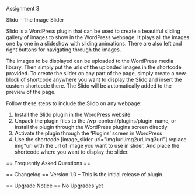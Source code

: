 Assignment 3

Slido - The Image Slider

Slido is a WordPress plugin that can be used to create a beautiful sliding gallery of images to show in the WordPress webpage. It plays all the images one by one in a slideshow with sliding animations. There are also left and right buttons for navigating through the images.

The images to be displayed can be uploaded to the WordPress media library. Then simply put the urls of the uploaded images in the shortcode provided. To create the slider on any part of the page, simply create a new block of shortcode anywhere you want to display the Slido and insert the custom shortcode there. The Slido will be automatically added to the preview of the page.

Follow these steps to include the Slido on any webpage:
1.	Install the Slido plugin in the WordPress website
2.	Unpack the plugin files to the /wp-content/plugins/plugin-name, or install the plugin through the WordPress plugins screen directly
3.	Activate the plugin through the ‘Plugins’ screen in WordPress
4.	Use the shortcode [image_slider url="img1url,img2url,img3url"]  replace img*url with the url of image you want to use in slider. And place the shortcode where you want to display the slider.

== Frequently Asked Questions ==

== Changelog ==
Version 1.0 – This is the initial release of plugin.

== Upgrade Notice ==
No Upgrades yet

